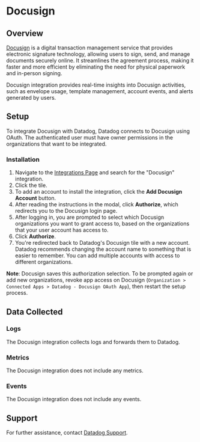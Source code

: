 # Docusign

## Overview

[Docusign][1] is a digital transaction management service that provides electronic signature technology, allowing users to sign, send, and manage documents securely online. It streamlines the agreement process, making it faster and more efficient by eliminating the need for physical paperwork and in-person signing.

Docusign integration provides real-time insights into Docusign activities, such as envelope usage, template management, account events, and alerts generated by users.

## Setup

To integrate Docusign with Datadog, Datadog connects to Docusign using OAuth. The authenticated user must have owner permissions in the organizations that want to be integrated.

### Installation

1. Navigate to the [Integrations Page][2] and search for the "Docusign" integration.
2. Click the tile.
3. To add an account to install the integration, click the **Add Docusign Account** button.
4. After reading the instructions in the modal, click **Authorize**, which redirects you to the Docusign login page.
5. After logging in, you are prompted to select which Docusign organizations you want to grant access to, based on the organizations that your user account has access to.
6. Click **Authorize**.
7. You're redirected back to Datadog's Docusign tile with a new account. Datadog recommends changing the account name to something that is easier to remember. You can add multiple accounts with access to different organizations.

**Note**: Docusign saves this authorization selection. To be prompted again or add new organizations, revoke app access on Docusign (`Organization > Connected Apps > Datadog - Docusign OAuth App`), then restart the setup process.

## Data Collected

### Logs 

The Docusign integration collects logs and forwards them to Datadog.

### Metrics

The Docusign integration does not include any metrics.

### Events

The Docusign integration does not include any events.

## Support

For further assistance, contact [Datadog Support][3].

[1]: https://www.docusign.com/
[2]: https://app.datadoghq.com/integrations
[3]: /help